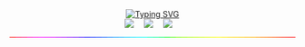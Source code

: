   <div align="center">
    <a href="https://e-yuansu.com/">
      <img src="https://readme-typing-svg.demolab.com?font=Fira+Code&pause=1000&width=450&lines=Console.log(%22Enjoy,You Life!%22);If You Want You Can Do Anything!&center=true&size=23" alt="Typing SVG" />
    </a>
  </div>

  <div align="center">
    <a href="https://e-yuansu.com/"><img src="https://img.shields.io/badge/Website-网站-blue" /></a>&emsp;
    <a href="https://e-yuansu.com/wp-content/uploads/2023/09/22866b01fd205519.jpg"><img src="https://img.shields.io/badge/WeChat-微信-07c160" /></a>&emsp;
    <a href="https://space.bilibili.com/477554422"><img src="https://img.shields.io/badge/Bilibili-B站-ff69b4" /></a>&emsp;
  </div>

  <div align="center">
      <img src="/RainbowBar.gif"/>
  </div>

